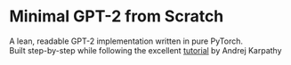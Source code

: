 # Minimal GPT-2 from Scratch

A lean, readable GPT-2 implementation written in pure PyTorch.  
Built step-by-step while following the excellent [tutorial](https://www.youtube.com/watch?v=l8pRSuU81PU) by Andrej Karpathy
